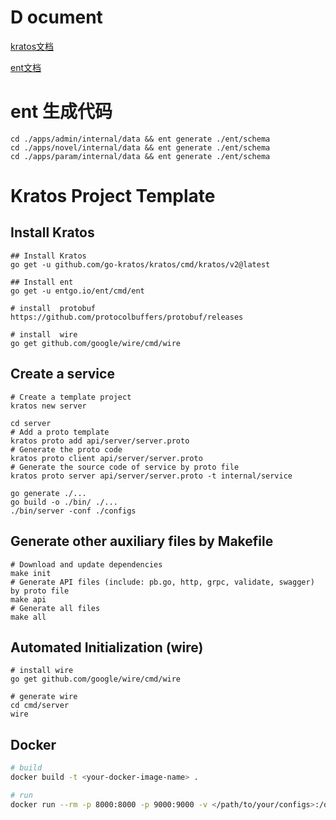 # D ocument
[kratos文档](https://go-kratos.dev/docs/getting-started/start/?target="blank")

[ent文档](https://entgo.io/zh/docs/getting-started)
# ent 生成代码

```shell
cd ./apps/admin/internal/data && ent generate ./ent/schema
cd ./apps/novel/internal/data && ent generate ./ent/schema
cd ./apps/param/internal/data && ent generate ./ent/schema
```

# Kratos Project Template

## Install Kratos
```
## Install Kratos
go get -u github.com/go-kratos/kratos/cmd/kratos/v2@latest

## Install ent 
go get -u entgo.io/ent/cmd/ent

# install  protobuf 
https://github.com/protocolbuffers/protobuf/releases 

# install  wire 
go get github.com/google/wire/cmd/wire
```

## Create a service

``` shell
# Create a template project
kratos new server

cd server
# Add a proto template
kratos proto add api/server/server.proto
# Generate the proto code
kratos proto client api/server/server.proto
# Generate the source code of service by proto file
kratos proto server api/server/server.proto -t internal/service

go generate ./...
go build -o ./bin/ ./...
./bin/server -conf ./configs
```

## Generate other auxiliary files by Makefile

```
# Download and update dependencies
make init
# Generate API files (include: pb.go, http, grpc, validate, swagger) by proto file
make api
# Generate all files
make all
```

## Automated Initialization (wire)

```
# install wire
go get github.com/google/wire/cmd/wire

# generate wire
cd cmd/server
wire
```

## Docker

```bash
# build
docker build -t <your-docker-image-name> .

# run
docker run --rm -p 8000:8000 -p 9000:9000 -v </path/to/your/configs>:/data/conf <your-docker-image-name>
```

